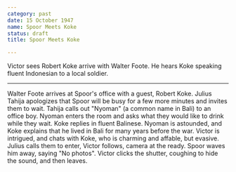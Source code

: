 ```yaml
---
category: past
date: 15 October 1947
name: Spoor Meets Koke
status: draft
title: Spoor Meets Koke

---
```

Victor sees Robert Koke arrive with Walter Foote. He hears Koke speaking fluent Indonesian to a local soldier.

------

Walter Foote arrives at Spoor's office with a guest, Robert Koke. Julius
Tahija apologizes that Spoor will be busy for a few more minutes and
invites them to wait. Tahija calls out "Nyoman" (a common name in Bali)
to an office boy. Nyoman enters the room and asks what they would like
to drink while they wait. Koke replies in fluent Balinese. Nyoman is
astounded, and Koke explains that he lived in Bali for many years before
the war. Victor is intrigued, and chats with Koke, who is charming and
affable, but evasive. Julius calls them to enter, Victor follows, camera
at the ready. Spoor waves him away, saying "No photos". Victor clicks
the shutter, coughing to hide the sound, and then leaves.
